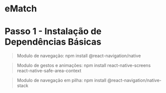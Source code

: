 # eMatch

# Passo 1 - Instalação de Dependências Básicas

> Modulo de navegação:
npm install @react-navigation/native

> Modulo de gestos e animações:
npm install react-native-screens react-native-safe-area-context

> Modulo de navegação em pilha:
npm install @react-navigation/native-stack